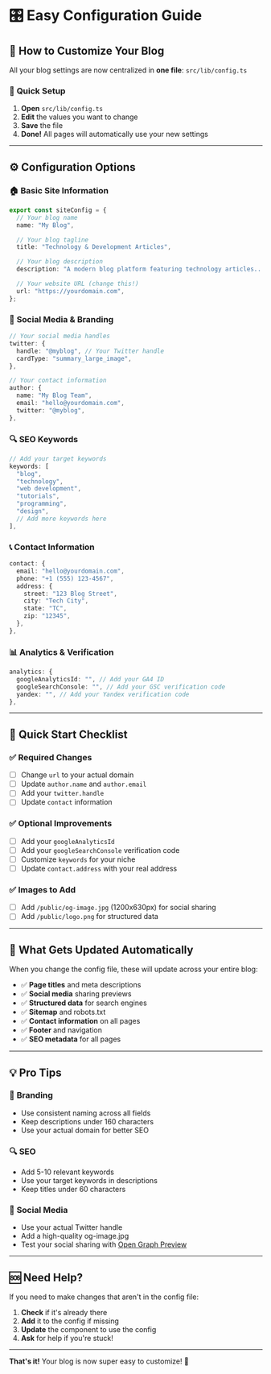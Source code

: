 # 🎛️ Easy Configuration Guide

## 📝 **How to Customize Your Blog**

All your blog settings are now centralized in **one file**: `src/lib/config.ts`

### 🔧 **Quick Setup**

1. **Open** `src/lib/config.ts`
2. **Edit** the values you want to change
3. **Save** the file
4. **Done!** All pages will automatically use your new settings

---

## ⚙️ **Configuration Options**

### 🏠 **Basic Site Information**

```typescript
export const siteConfig = {
  // Your blog name
  name: "My Blog",

  // Your blog tagline
  title: "Technology & Development Articles",

  // Your blog description
  description: "A modern blog platform featuring technology articles...",

  // Your website URL (change this!)
  url: "https://yourdomain.com",
};
```

### 🎨 **Social Media & Branding**

```typescript
// Your social media handles
twitter: {
  handle: "@myblog", // Your Twitter handle
  cardType: "summary_large_image",
},

// Your contact information
author: {
  name: "My Blog Team",
  email: "hello@yourdomain.com",
  twitter: "@myblog",
},
```

### 🔍 **SEO Keywords**

```typescript
// Add your target keywords
keywords: [
  "blog",
  "technology",
  "web development",
  "tutorials",
  "programming",
  "design",
  // Add more keywords here
],
```

### 📞 **Contact Information**

```typescript
contact: {
  email: "hello@yourdomain.com",
  phone: "+1 (555) 123-4567",
  address: {
    street: "123 Blog Street",
    city: "Tech City",
    state: "TC",
    zip: "12345",
  },
},
```

### 📊 **Analytics & Verification**

```typescript
analytics: {
  googleAnalyticsId: "", // Add your GA4 ID
  googleSearchConsole: "", // Add your GSC verification code
  yandex: "", // Add your Yandex verification code
},
```

---

## 🚀 **Quick Start Checklist**

### ✅ **Required Changes**

- [ ] Change `url` to your actual domain
- [ ] Update `author.name` and `author.email`
- [ ] Add your `twitter.handle`
- [ ] Update `contact` information

### ✅ **Optional Improvements**

- [ ] Add your `googleAnalyticsId`
- [ ] Add your `googleSearchConsole` verification code
- [ ] Customize `keywords` for your niche
- [ ] Update `contact.address` with your real address

### ✅ **Images to Add**

- [ ] Add `/public/og-image.jpg` (1200x630px) for social sharing
- [ ] Add `/public/logo.png` for structured data

---

## 🎯 **What Gets Updated Automatically**

When you change the config file, these will update across your entire blog:

- ✅ **Page titles** and meta descriptions
- ✅ **Social media** sharing previews
- ✅ **Structured data** for search engines
- ✅ **Sitemap** and robots.txt
- ✅ **Contact information** on all pages
- ✅ **Footer** and navigation
- ✅ **SEO metadata** for all pages

---

## 💡 **Pro Tips**

### 🎨 **Branding**

- Use consistent naming across all fields
- Keep descriptions under 160 characters
- Use your actual domain for better SEO

### 🔍 **SEO**

- Add 5-10 relevant keywords
- Use your target keywords in descriptions
- Keep titles under 60 characters

### 📱 **Social Media**

- Use your actual Twitter handle
- Add a high-quality og-image.jpg
- Test your social sharing with [Open Graph Preview](https://www.opengraph.xyz/)

---

## 🆘 **Need Help?**

If you need to make changes that aren't in the config file:

1. **Check** if it's already there
2. **Add** it to the config if missing
3. **Update** the component to use the config
4. **Ask** for help if you're stuck!

---

**That's it!** Your blog is now super easy to customize! 🎉
